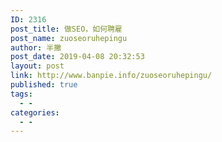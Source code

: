 ```yaml
---
ID: 2316
post_title: 做SEO，如何聘雇
post_name: zuoseoruhepingu
author: 半撇
post_date: 2019-04-08 20:32:53
layout: post
link: http://www.banpie.info/zuoseoruhepingu/
published: true
tags:
  - -
categories:
  - -
---
```

<!--stackedit_data:
eyJoaXN0b3J5IjpbLTM0NjMyNzk5M119
-->